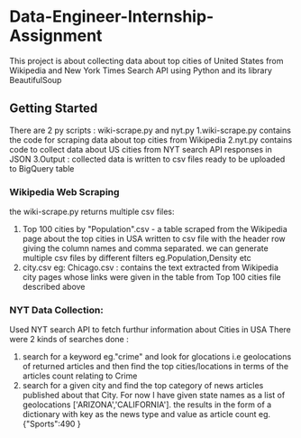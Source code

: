 # Data-Engineer-Internship-Assignment
This project is about collecting data about top cities of United States from Wikipedia and New York Times Search API using Python and its library BeautifulSoup

## Getting Started
There are 2 py scripts : wiki-scrape.py and nyt.py
1.wiki-scrape.py contains the code for scraping data about top cities from Wikipedia
2.nyt.py contains code to collect data about US cities from NYT search API responses in JSON
3.Output : collected data is written to  csv files ready to be uploaded to BigQuery table

### Wikipedia Web Scraping
the wiki-scrape.py returns multiple csv files:
1. Top 100 cities by "Population".csv -  a table scraped from the Wikipedia page about the top cities in USA written to csv file with the header row giving the column names and comma separated. we can generate multiple csv files by different filters eg.Population,Density etc
2. city.csv eg: Chicago.csv : contains the text extracted from Wikipedia city pages whose links were given in the table from Top 100 cities file described above

### NYT Data Collection:
Used NYT search API to fetch furthur information about Cities in USA
There were 2 kinds of searches done :
1. search for a keyword eg."crime" and look for glocations i.e geolocations of returned articles and then find the top cities/locations in terms of the articles count relating to Crime
2. search for a given city and find the top category of news articles published about that City. For now I have given state names as a list of geolocations ['ARIZONA','CALIFORNIA']. the results in the form of a dictionary with key as the news type and value as article count eg.{"Sports":490 }  


